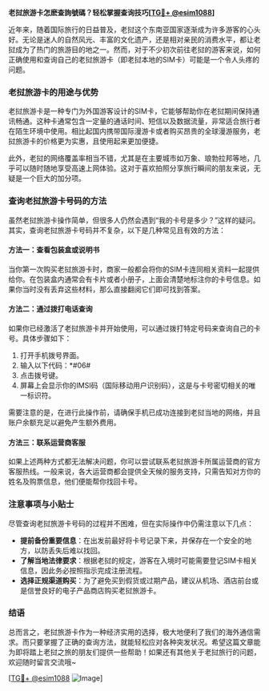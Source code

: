 **老挝旅游卡怎麽查詢號碼？轻松掌握查询技巧[[TG💪+ @esim1088](https://t.me/s/esim1088)]**

近年来，随着国际旅行的日益普及，老挝这个东南亚国家逐渐成为许多游客的心头好。无论是迷人的自然风光、丰富的文化遗产，还是相对亲民的消费水平，都让老挝成为了热门的旅游目的地之一。然而，对于不少初次前往老挝的游客来说，如何正确使用和查询自己的老挝旅游卡（即老挝本地的SIM卡）可能是一个令人头疼的问题。

### 老挝旅游卡的用途与优势

老挝旅游卡是一种专门为外国游客设计的SIM卡，它能够帮助你在老挝期间保持通讯畅通。这种卡通常包含一定量的通话时间、短信以及数据流量，非常适合旅行者在陌生环境中使用。相比起国内携带国际漫游卡或者购买昂贵的全球漫游服务，老挝旅游卡的价格更为实惠，且使用起来更加便捷。

此外，老挝的网络覆盖率相当不错，尤其是在主要城市如万象、琅勃拉邦等地，几乎可以随时随地享受高速上网体验。这对于喜欢拍照分享旅行瞬间的朋友来说，无疑是一个巨大的加分项。

### 查询老挝旅游卡号码的方法

虽然老挝旅游卡操作简单，但很多人仍然会遇到“我的卡号是多少？”这样的疑问。其实，查询老挝旅游卡号码并不复杂，以下是几种常见且有效的方法：

#### 方法一：查看包装盒或说明书

当你第一次购买老挝旅游卡时，商家一般都会将你的SIM卡连同相关资料一起提供给你。在包装盒内通常会有卡片或者小册子，上面会清楚地标注你的卡号信息。如果你当时没有丢弃这些材料，那么直接翻阅它们即可找到答案。

#### 方法二：通过拨打电话查询

如果你已经激活了老挝旅游卡并开始使用，可以通过拨打特定号码来查询自己的卡号。具体步骤如下：
1. 打开手机拨号界面。
2. 输入以下代码：*#06#
3. 点击拨号键。
4. 屏幕上会显示你的IMSI码（国际移动用户识别码），这是与卡号密切相关的唯一标识符。

需要注意的是，在进行此操作前，请确保手机已成功连接到老挝当地的网络，并且账户余额充足以避免产生额外费用。

#### 方法三：联系运营商客服

如果上述两种方式都无法解决问题，你可以尝试联系老挝旅游卡所属运营商的官方客服热线。一般来说，各大运营商都会提供全天候的服务支持，只需告知对方你的姓名及购票信息，他们便能帮你找回卡号。

### 注意事项与小贴士

尽管查询老挝旅游卡号码的过程并不困难，但在实际操作中仍需注意以下几点：
- **提前备份重要信息**：在出发前最好将卡号记录下来，并保存在一个安全的地方，以防丢失后难以找回。
- **了解当地法律要求**：根据老挝的规定，游客在入境时可能需要登记SIM卡相关信息，因此务必按照指示完成注册流程。
- **选择正规渠道购买**：为了避免买到假货或过期产品，建议从机场、酒店前台或是信誉良好的电子产品商店购买老挝旅游卡。

### 结语

总而言之，老挝旅游卡作为一种经济实用的选择，极大地便利了我们的海外通信需求。而只要掌握了正确的查询方法，就能轻松应对各种突发状况。希望这篇文章能为即将踏上老挝之旅的朋友们提供一些帮助！如果还有其他关于老挝旅行的问题，欢迎随时留言交流哦~ 

[[TG💪+ @esim1088](https://t.me/s/esim1088) ![Image](https://i.postimg.cc/4NQfJmqS/Snipaste-2025-05-13-00-14-12.png)]